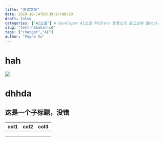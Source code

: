 ```yaml
---
title: "测试文章"
date: 2020-10-14T09:39:27+08:00
draft: false
categories: ["AI之遥"] # Developer AI之遥 科幻Fans 智慧之光 星云尘埃 酷cool玩
slug: "test-hahahah-sd"
tags: ["chatgpt","AI"]
author: "Payne Xu"
---
```

# hah


![](https://storage.blog.fliaping.com/2024-04-14/10-56/20240414_105429_1688434657951_100.PNG)

# dhhda

## 这是一个子标题，没错


| col1 | col2 | col3 |
| ------ | :----- | ------ |
|      |      |      |
|      |      |      |
|      |      |      |

